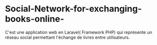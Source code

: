 # Social-Network-for-exchanging-books-online-
C'est une application web en Laravel( Framework PHP) qui reprèsente un réseau social permettant l'échange de livres entre utilisateurs. 
